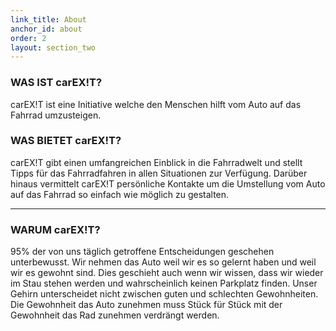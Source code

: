 ```yaml
---
link_title: About
anchor_id: about
order: 2
layout: section_two
---
```


### WAS IST carEX!T?
carEX!T ist eine Initiative welche den Menschen hilft vom Auto auf das Fahrrad umzusteigen.

### WAS BIETET carEX!T?
carEX!T gibt einen umfangreichen Einblick in die Fahrradwelt und stellt Tipps für das Fahrradfahren in allen Situationen zur Verfügung. Darüber hinaus vermittelt carEX!T persönliche Kontakte um die Umstellung vom Auto auf das Fahrrad so einfach wie möglich zu gestalten.

***

### WARUM carEX!T?
95% der von uns täglich getroffene Entscheidungen geschehen unterbewusst.
Wir nehmen das Auto weil wir es so gelernt haben und weil wir es gewohnt sind.
Dies geschieht auch wenn wir wissen, dass wir wieder im Stau stehen werden und wahrscheinlich keinen Parkplatz finden.
Unser Gehirn unterscheidet nicht zwischen guten und schlechten Gewohnheiten.
Die Gewohnheit das Auto zunehmen muss Stück für Stück mit der Gewohnheit das Rad zunehmen verdrängt werden.